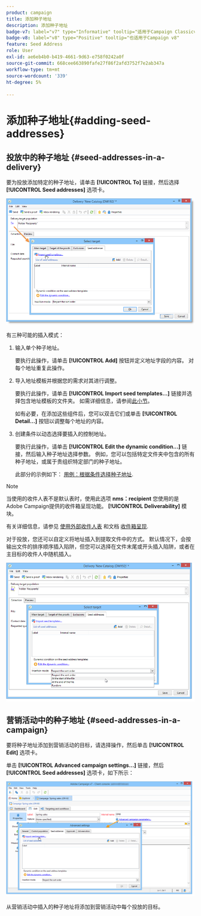 ```yaml
---
product: campaign
title: 添加种子地址
description: 添加种子地址
badge-v7: label="v7" type="Informative" tooltip="适用于Campaign Classicv7"
badge-v8: label="v8" type="Positive" tooltip="也适用于Campaign v8"
feature: Seed Address
role: User
exl-id: ae6eb4b0-b419-4661-9d63-e758f0242a0f
source-git-commit: 668cee663890fafe27f86f2afd3752f7e2ab347a
workflow-type: tm+mt
source-wordcount: '339'
ht-degree: 5%

---
```


# 添加种子地址{#adding-seed-addresses}

## 投放中的种子地址 {#seed-addresses-in-a-delivery}

要为投放添加特定的种子地址，请单击 **[!UICONTROL To]** 链接，然后选择 **[!UICONTROL Seed addresses]** 选项卡。

![](assets/s_ncs_user_edit_del_addresses_tab.png)

有三种可能的插入模式：

1. 输入单个种子地址。

   要执行此操作，请单击 **[!UICONTROL Add]** 按钮并定义地址字段的内容。 对每个地址重复此操作。

1. 导入地址模板并根据您的需求对其进行调整。

   要执行此操作，请单击 **[!UICONTROL Import seed templates...]** 链接并选择包含地址模板的文件夹。 如需详细信息，请参阅[此小节](creating-seed-addresses.md#creating-seed-address-templates)。

   如有必要，在添加这些组件后，您可以双击它们或单击 **[!UICONTROL Detail...]** 按钮以调整每个地址的内容。

1. 创建条件以动态选择要插入的控制地址。

   要执行此操作，请单击 **[!UICONTROL Edit the dynamic condition...]** 链接，然后输入种子地址选择参数。 例如，您可以包括特定文件夹中包含的所有种子地址，或属于贵组织特定部门的种子地址。

   此部分的示例如下： [用例：根据条件选择种子地址](use-case-selecting-seed-addresses-on-criteria.md).

>[!NOTE]
>
>当使用的收件人表不是默认表时，使用此选项 **nms：recipient** 您使用的是Adobe Campaign提供的收件箱呈现功能。 **[!UICONTROL Deliverability]** 模块。
>
>有关详细信息，请参见 [使用外部收件人表](using-an-external-recipient-table.md) 和文档 [收件箱呈现](inbox-rendering.md).

对于投放，您还可以自定义将地址插入到提取文件中的方式。 默认情况下，会按输出文件的排序顺序插入陷阱，但您可以选择在文件末尾或开头插入陷阱，或者在主目标的收件人中随机插入。

![](assets/s_ncs_user_edit_del_addresses_sort.png)

## 营销活动中的种子地址 {#seed-addresses-in-a-campaign}

要将种子地址添加到营销活动的目标，请选择操作，然后单击 **[!UICONTROL Edit]** 选项卡。

单击 **[!UICONTROL Advanced campaign settings...]** 链接，然后 **[!UICONTROL Seed addresses]** 选项卡，如下所示：

![](assets/s_ncs_user_edit_op_addresses_tab.png)

从营销活动中插入的种子地址将添加到营销活动中每个投放的目标。
